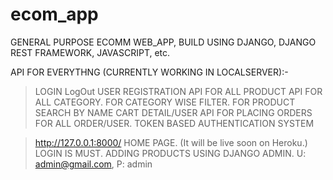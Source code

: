# ecom_app
GENERAL PURPOSE ECOMM WEB_APP, BUILD USING DJANGO, DJANGO REST FRAMEWORK, JAVASCRIPT, etc.

API FOR EVERYTHNG (CURRENTLY WORKING IN LOCALSERVER):-
> LOGIN
> LogOut
> USER REGISTRATION
> API FOR ALL PRODUCT
> API FOR ALL CATEGORY.
> FOR CATEGORY WISE FILTER.
> FOR PRODUCT SEARCH BY NAME
> CART DETAIL/USER
> API FOR PLACING ORDERS
> FOR ALL ORDER/USER.
> TOKEN BASED AUTHENTICATION SYSTEM

> http://127.0.0.1:8000/ HOME PAGE. (It will be live soon on Heroku.)
> LOGIN IS MUST.
> ADDING PRODUCTS USING DJANGO ADMIN. U: admin@gmail.com, P: admin
